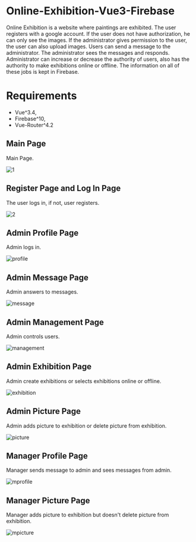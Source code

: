 # Online-Exhibition-Vue3-Firebase
Online Exhibition is a website where paintings are exhibited. The user registers with a google account. If the user does not have authorization, he can only see the images. If the administrator gives permission to the user, the user can also upload images. Users can send a message to the administrator. The administrator sees the messages and responds. Administrator can increase or decrease the authority of users, also has the authority to make exhibitions online or offline. The information on all of these jobs is kept in Firebase.

# Requirements
- Vue^3.4,
- Firebase^10,
- Vue-Router^4.2


## Main Page
Main Page.

![1](https://github.com/omerfikri/Online-Exhibition-Vue3-Firebase/assets/84205716/bca512c6-2471-4258-8ddb-0396a5a26144)

## Register Page and Log In Page
The user logs in, if not, user registers.

![2](https://github.com/omerfikri/Online-Exhibition-Vue3-Firebase/assets/84205716/c40e71a2-cdaf-4e25-9fb9-7035169158e1)

## Admin Profile Page
Admin logs in.

![profile](https://github.com/omerfikri/Online-Exhibition-Vue3-Firebase/assets/84205716/27311d9c-9ea8-4bac-a9a8-48cb69176982)

## Admin Message Page
Admin answers to  messages.

![message](https://github.com/omerfikri/Online-Exhibition-Vue3-Firebase/assets/84205716/dd848b2d-ab0c-4ce3-b6bf-ea0f926f2320)

## Admin Management Page
Admin controls users.

![management](https://github.com/omerfikri/Online-Exhibition-Vue3-Firebase/assets/84205716/bfff7fda-c5c3-4b68-9543-c263b7188dcc)

## Admin Exhibition Page
Admin create exhibitions or selects exhibitions online or offline.

![exhibition](https://github.com/omerfikri/Online-Exhibition-Vue3-Firebase/assets/84205716/dff198b0-8f4b-47fa-bbff-9f52ae57e8e3)

## Admin Picture Page
Admin adds picture to exhibition or delete picture from exhibition.

![picture](https://github.com/omerfikri/Online-Exhibition-Vue3-Firebase/assets/84205716/61313c72-895f-4565-a003-b3323c902831)

## Manager Profile Page
Manager sends message to admin and sees messages from admin.

![mprofile](https://github.com/omerfikri/Online-Exhibition-Vue3-Firebase/assets/84205716/c8e4a7f9-d45c-4dfe-bb90-a5101e9d2196)

## Manager Picture Page
Manager adds picture to exhibition but doesn't delete picture from exhibition.

![mpicture](https://github.com/omerfikri/Online-Exhibition-Vue3-Firebase/assets/84205716/2e6b6aaf-6cb8-42f2-936b-d1c38ac6d72e)


